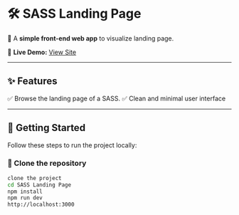# 🛠️ SASS Landing Page

🌟 A **simple front-end web app** to visualize landing page.

🔗 **Live Demo:** [View Site](https://building-digital-products-brands-five.vercel.app/)

---

## ✨ Features

✅ Browse the landing page of a SASS. 
✅ Clean and minimal user interface  

---

## 🚀 Getting Started

Follow these steps to run the project locally:

### 📂 Clone the repository

```bash
clone the project
cd SASS Landing Page
npm install
npm run dev
http://localhost:3000

